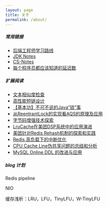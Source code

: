 ```yaml
---
layout: page
title: 关于
permalink: /about/
---
```


##### 常用链接

* [后端工程师学习路线](https://github.com/xingshaocheng/architect-awesome)
* [JDK Notes](https://github.com/seaswalker/JDK)
* [CS-Notes](https://github.com/CyC2018/CS-Notes)
* [每个程序员都应该知道的延迟数](https://github.com/donnemartin/system-design-primer/blob/master/README-zh-Hans.md#%E6%AF%8F%E4%B8%AA%E7%A8%8B%E5%BA%8F%E5%91%98%E9%83%BD%E5%BA%94%E8%AF%A5%E7%9F%A5%E9%81%93%E7%9A%84%E5%BB%B6%E8%BF%9F%E6%95%B0)

##### 扩展阅读

* [文本相似度检查](http://yanyiwu.com/work/2014/01/30/simhash-shi-xian-xiang-jie.html)
* [高性能短链设计](https://mp.weixin.qq.com/s/aoZz6NveoN3NIhXfYPts3Q)
* [【基本功】不可不说的Java“锁”事](https://mp.weixin.qq.com/s?__biz=MjM5NjQ5MTI5OA==&mid=2651749434&idx=3&sn=5ffa63ad47fe166f2f1a9f604ed10091&chksm=bd12a5778a652c61509d9e718ab086ff27ad8768586ea9b38c3dcf9e017a8e49bcae3df9bcc8&scene=38#wechat_redirect)
* [从ReentrantLock的实现看AQS的原理及应用](https://tech.meituan.com/2019/12/05/aqs-theory-and-apply.html)
* [字节码增强技术探索](https://tech.meituan.com/2019/09/05/java-bytecode-enhancement.html)
* [LruCache在美团DSP系统中的应用演进](https://tech.meituan.com/2018/12/20/lrucache-practice-dsp.html)
* [美团针对Redis Rehash机制的探索和实践](https://tech.meituan.com/2018/07/27/redis-rehash-practice-optimization.html)
* [Redis 高负载下的中断优化](https://tech.meituan.com/2018/03/16/redis-high-concurrency-optimization.html)
* [CPU Cache Line伪共享问题的总结和分析](https://mp.weixin.qq.com/s/y1NSE5xdh8Nt5hlmK0E8Og)
* [MySQL Online DDL 的改进与应用](https://www.cnblogs.com/xinysu/p/6732646.html)

##### blog 计划

Redis pipeline

NIO

缓存浅析：LRU，LFU，TinyLFU，W-TinyLFU